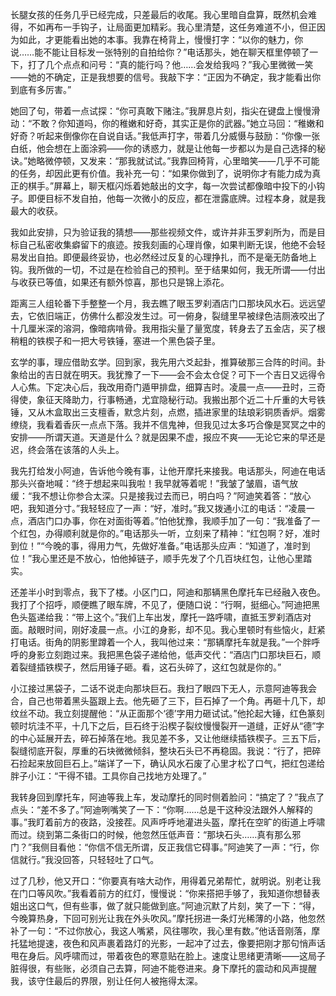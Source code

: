 长腿女孩的任务几乎已经完成，只差最后的收尾。我心里暗自盘算，既然机会难得，不如再布一手钩子，让局面更加精彩。我心里清楚，这任务难道不小，但正因为如此，才更能看出她的本事。我靠在椅背上，慢慢打字：“以你的魅力，你说……能不能让目标发一张特别的自拍给你？”电话那头，她在聊天框里停顿了一下，打了几个点点和问号：“真的能行吗？他……会发给我吗？”我心里微微一笑——她的不确定，正是我想要的信号。我敲下字：“正因为不确定，我才能看出你到底有多厉害。”

她回了句，带着一点试探：“你可真敢下赌注。”我屏息片刻，指尖在键盘上慢慢滑动：“不敢？你知道吗，你的稚嫩和好奇，其实正是你的武器。”她立马回：“稚嫩和好奇？听起来倒像你在自说自话。”我低声打字，带着几分威慑与鼓励：“你像一张白纸，他会想在上面涂鸦——你的诱惑力，就是让他每一步都以为是自己选择的秘诀。”她略微停顿，又发来：“那我就试试。”我靠回椅背，心里暗笑——几乎不可能的任务，却因此更有价值。我补充一句：“如果你做到了，说明你才有能力成为真正的棋手。”屏幕上，聊天框闪烁着她敲出的文字，每一次尝试都像暗中投下的小钩子。即便目标不发自拍，他每一次微小的反应，都在泄露底牌。过程本身，就是我最大的收获。

我如此安排，只为验证我的猜想——那些视频文件，或许并非玉罗刹所为，而是目标自己私密收集癖留下的痕迹。按我刻画的心理肖像，如果判断无误，他绝不会轻易发出自拍。即便最终妥协，也必然经过反复的心理挣扎，而不是毫无防备地上钩。我所做的一切，不过是在检验自己的预判。至于结果如何，我无所谓——付出与收获已等值，如果还有额外惊喜，那也只是锦上添花。

距离三人组轮番下手整整一个月，我去瞧了眼玉罗刹酒店门口那块风水石。远远望去，它依旧端正，仿佛什么都没发生过。可一俯身，裂缝里早被绿色洁厕液咬出了十几厘米深的溶洞，像暗病啃骨。我用指尖量了量宽度，转身去了五金店，买了根稍粗的铁楔子和一把大号铁锤，塞进一个黑色袋子里。

玄学的事，理应借助玄学。回到家，我先用六爻起卦，推算破那三合阵的时间。卦象给出的吉日就在明天。我犹豫了一下——会不会太仓促？可下一个吉日又远得令人心焦。下定决心后，我改用奇门遁甲排盘，细算吉时。凌晨一点——丑时，三奇得使，象征天降助力，行事畅通，尤宜隐秘行动。我搬出那个近二十斤重的大号铁锤，又从木盒取出三支檀香，默念片刻，点燃，插进家里的珐琅彩铜质香炉。烟雾缭绕，我看着香灰一点点下落。我并不信鬼神，但我见过太多巧合像是冥冥之中的安排——所谓天道。天道是什么？就是因果不虚，报应不爽——无论它来的早还是迟，终会落在该落的人头上。

我先打给发小阿迪，告诉他今晚有事，让他开摩托来接我。电话那头，阿迪在电话那头兴奋地喊：“终于想起来叫我啦！我早就等着呢！”我皱了皱眉，语气放缓：“我不想让你参合太深。只是接我过去而已，明白吗？”阿迪笑着答：“放心吧，我知道分寸。”我轻轻应了一声：“好，准时。”我又拨通小江的电话：“凌晨一点，酒店门口办事，你在对面街等着。”怕他犹豫，我顺手加了一句：“我准备了一个红包，办得顺利就是你的。”电话那头一听，立刻来了精神：“红包啊？好，准时到位！”“今晚的事，得用力气，先做好准备。”电话那头应声：“知道了，准时到位！”我心里还是不放心，怕他掉链子，顺手先发了个几百块红包，让他心里踏实。

还差半小时到零点，我下了楼。小区门口，阿迪和那辆黑色摩托车已经融入夜色。我打了个招呼，顺便瞧了眼车牌，不见了，便随口说：“行啊，挺细心。”阿迪把黑色头盔递给我：“带上这个。”我们上车出发，摩托一路呼啸，直抵玉罗刹酒店对面。敲眼时间，刚好凌晨一点。小江的身影，却不见。我心里顿时有些恼火，赶紧打电话。街角的阴影里蹲着一个人，我叫他过来：“那辆摩托车就是我。”一个胖呼呼的身影立刻跑过来。我把黑色袋子递给他，低声交代：“酒店门口那块巨石，顺着裂缝插铁楔子，然后用锤子砸。看，这石头碎了，这红包就是你的。”

小江接过黑袋子，二话不说走向那块巨石。我扫了眼四下无人，示意阿迪等我会合，自己也带着黑头盔跟上去。他先砸了三下，巨石掉了一个角。再砸十几下，却纹丝不动。我立刻提醒他：“从正面那个‘德’字用力砸试试。”他抡起大锤，红色篆刻顿时坑洼不平，十几下之后，巨石终于沿楔子裂纹慢慢裂开一道缝，正好从“德”字的中心延展开去，碎石掉落在地。我见差不多，又让他继续插铁楔子。三五下后，裂缝彻底开裂，厚重的石块微微倾斜，整块石头已不再稳固。我说：“行了，把碎石捡起来放回巨石上。”端详了一下，确认风水石废了心里才松了口气，把红包递给胖子小江：“干得不错。工具你自己找地方处理了。”

我转身回到摩托车，阿迪等我上车，发动摩托的同时侧着脸问：“搞定了？”我点了点头：“差不多了。”阿迪咧嘴笑了一下：“你啊……总是干这种没法跟外人解释的事。”我盯着前方的夜路，没接茬。风声呼呼地灌进头盔，摩托在空旷的街道上呼啸而过。绕到第二条街口的时候，他忽然压低声音：“那块石头……真有那么邪门？”我侧目看他：“你信不信无所谓，反正我信它碍事。”阿迪笑了一声：“行，你信就行。”我没回答，只轻轻吐了口气。

过了几秒，他又开口：“你要真有啥大动作，用得着兄弟帮忙，就明说。别老让我在门口等风吹。”我看着前方的红灯，慢慢说：“你来搭把手够了，我知道你想替表姐出这口气，但有些事，做了就只能做到底。”阿迪沉默了片刻，笑了一下：“得，今晚算热身，下回可别光让我在外头吹风。”摩托拐进一条灯光稀薄的小路，他忽然补了一句：“不过你放心，我这人嘴紧，风往哪吹，我心里有数。”他话音刚落，摩托猛地提速，夜色和风声裹着路灯的光影，一起冲了过去，像要把刚才那句悄声话甩在身后。风呼啸而过，带着夜色的寒意贴在脸上。速度让思绪更清晰——这局子脏得很，有些账，必须自己去算，阿迪不能卷进来。身下摩托的震动和风声提醒我，该守住最后的界限，别让任何人被拖得太深。
